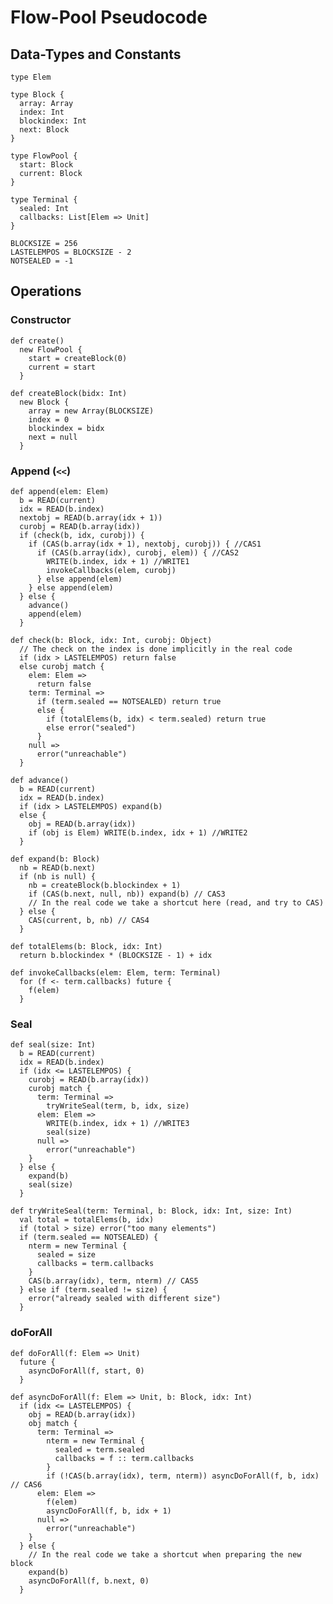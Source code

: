 




# Flow-Pool Pseudocode



## Data-Types and Constants

	type Elem
	
    type Block {
	  array: Array
	  index: Int
	  blockindex: Int
	  next: Block
	}
	
	type FlowPool {
  	  start: Block
      current: Block
	}
	
	type Terminal {
	  sealed: Int
	  callbacks: List[Elem => Unit]
	}
	
	BLOCKSIZE = 256
	LASTELEMPOS = BLOCKSIZE - 2
	NOTSEALED = -1
	
	
## Operations


### Constructor

    def create()
	  new FlowPool {
	    start = createBlock(0)
		current = start
	  }
	
    def createBlock(bidx: Int)
      new Block {
	    array = new Array(BLOCKSIZE)
	    index = 0
	    blockindex = bidx
	    next = null
	  }

### Append (`<<`)
	
    def append(elem: Elem)
	  b = READ(current)
	  idx = READ(b.index)
	  nextobj = READ(b.array(idx + 1))
	  curobj = READ(b.array(idx))
	  if (check(b, idx, curobj)) {
  	    if (CAS(b.array(idx + 1), nextobj, curobj)) { //CAS1
 	      if (CAS(b.array(idx), curobj, elem)) { //CAS2
		    WRITE(b.index, idx + 1) //WRITE1
			invokeCallbacks(elem, curobj)
		  } else append(elem)
	    } else append(elem)
	  } else {
	    advance()
		append(elem)
	  }
	
	def check(b: Block, idx: Int, curobj: Object)
      // The check on the index is done implicitly in the real code
	  if (idx > LASTELEMPOS) return false
	  else curobj match {
	    elem: Elem =>
		  return false
		term: Terminal =>
		  if (term.sealed == NOTSEALED) return true
		  else {
			if (totalElems(b, idx) < term.sealed) return true
			else error("sealed")
		  }
		null =>
		  error("unreachable")
	  }
	
	def advance()
	  b = READ(current)
	  idx = READ(b.index)
	  if (idx > LASTELEMPOS) expand(b)
	  else {
	    obj = READ(b.array(idx))
	    if (obj is Elem) WRITE(b.index, idx + 1) //WRITE2
	  }
	
	def expand(b: Block)
	  nb = READ(b.next)
	  if (nb is null) {
	    nb = createBlock(b.blockindex + 1)
	    if (CAS(b.next, null, nb)) expand(b) // CAS3
        // In the real code we take a shortcut here (read, and try to CAS)
	  } else {
	    CAS(current, b, nb) // CAS4
	  }
	
	def totalElems(b: Block, idx: Int)
	  return b.blockindex * (BLOCKSIZE - 1) + idx
    
	def invokeCallbacks(elem: Elem, term: Terminal)
	  for (f <- term.callbacks) future {
	    f(elem)
	  }


### Seal

	def seal(size: Int)
	  b = READ(current)
	  idx = READ(b.index)
	  if (idx <= LASTELEMPOS) {
	    curobj = READ(b.array(idx))
	    curobj match {
		  term: Terminal =>
		    tryWriteSeal(term, b, idx, size)
		  elem: Elem =>
		    WRITE(b.index, idx + 1) //WRITE3
		    seal(size)
		  null =>
		    error("unreachable")
		}
	  } else {
        expand(b)
        seal(size)
      }
	
	def tryWriteSeal(term: Terminal, b: Block, idx: Int, size: Int)
	  val total = totalElems(b, idx)
	  if (total > size) error("too many elements")
	  if (term.sealed == NOTSEALED) {
	    nterm = new Terminal {
		  sealed = size
		  callbacks = term.callbacks
		}
	    CAS(b.array(idx), term, nterm) // CAS5
	  } else if (term.sealed != size) {
	    error("already sealed with different size")
	  }


### doForAll

    def doForAll(f: Elem => Unit)
	  future {
	    asyncDoForAll(f, start, 0)
	  }
	
	def asyncDoForAll(f: Elem => Unit, b: Block, idx: Int)
	  if (idx <= LASTELEMPOS) {
        obj = READ(b.array(idx))
	    obj match {
	      term: Terminal =>
		    nterm = new Terminal {
			  sealed = term.sealed
			  callbacks = f :: term.callbacks
			}
		    if (!CAS(b.array(idx), term, nterm)) asyncDoForAll(f, b, idx) // CAS6 
		  elem: Elem =>
		    f(elem)
			asyncDoForAll(f, b, idx + 1)
		  null =>
		    error("unreachable")
		}
	  } else {
        // In the real code we take a shortcut when preparing the new block
	    expand(b)
		asyncDoForAll(f, b.next, 0)
	  }
	  
